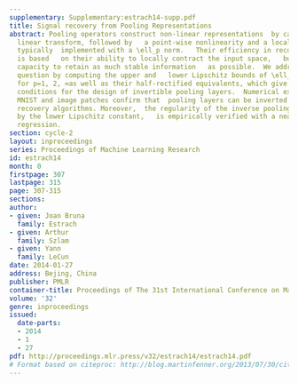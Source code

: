 ```yaml
---
supplementary: Supplementary:estrach14-supp.pdf
title: Signal recovery from Pooling Representations
abstract: Pooling operators construct non-linear representations  by cascading a redundant
  linear transform, followed by   a point-wise nonlinearity and a local aggregation,
  typically  implemented with a \ell_p norm.   Their efficiency in recognition architectures
  is based   on their ability to locally contract the input space,   but also on their
  capacity to retain as much stable information   as possible.  We address this latter
  question by computing the upper and   lower Lipschitz bounds of \ell_p pooling operators
  for p=1, 2, ∞as well as their half-rectified equivalents, which give  sufficient
  conditions for the design of invertible pooling layers.  Numerical experiments on
  MNIST and image patches confirm that  pooling layers can be inverted with phase
  recovery algorithms. Moreover,  the regularity of the inverse pooling, controlled
  by the lower Lipschitz constant,   is empirically verified with a nearest neighbor
  regression.
section: cycle-2
layout: inproceedings
series: Proceedings of Machine Learning Research
id: estrach14
month: 0
firstpage: 307
lastpage: 315
page: 307-315
sections: 
author:
- given: Joan Bruna
  family: Estrach
- given: Arthur
  family: Szlam
- given: Yann
  family: LeCun
date: 2014-01-27
address: Bejing, China
publisher: PMLR
container-title: Proceedings of The 31st International Conference on Machine Learning
volume: '32'
genre: inproceedings
issued:
  date-parts:
  - 2014
  - 1
  - 27
pdf: http://proceedings.mlr.press/v32/estrach14/estrach14.pdf
# Format based on citeproc: http://blog.martinfenner.org/2013/07/30/citeproc-yaml-for-bibliographies/
---
```

